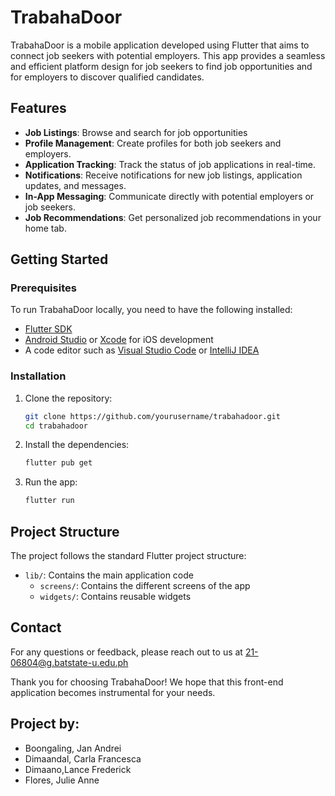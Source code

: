 # TrabahaDoor

TrabahaDoor is a mobile application developed using Flutter that aims to connect job seekers with potential employers. This app provides a seamless and efficient platform design for job seekers to find job opportunities and for employers to discover qualified candidates.

## Features

- **Job Listings**: Browse and search for job opportunities
- **Profile Management**: Create profiles for both job seekers and employers.
- **Application Tracking**: Track the status of job applications in real-time.
- **Notifications**: Receive notifications for new job listings, application updates, and messages.
- **In-App Messaging**: Communicate directly with potential employers or job seekers.
- **Job Recommendations**: Get personalized job recommendations in your home tab.

## Getting Started

### Prerequisites

To run TrabahaDoor locally, you need to have the following installed:

- [Flutter SDK](https://flutter.dev/docs/get-started/install)
- [Android Studio](https://developer.android.com/studio) or [Xcode](https://developer.apple.com/xcode/) for iOS development
- A code editor such as [Visual Studio Code](https://code.visualstudio.com/) or [IntelliJ IDEA](https://www.jetbrains.com/idea/)

### Installation

1. Clone the repository:

    ```bash
    git clone https://github.com/yourusername/trabahadoor.git
    cd trabahadoor
    ```

2. Install the dependencies:

    ```bash
    flutter pub get
    ```

3. Run the app:

    ```bash
    flutter run
    ```

## Project Structure

The project follows the standard Flutter project structure:

- `lib/`: Contains the main application code
  - `screens/`: Contains the different screens of the app
  - `widgets/`: Contains reusable widgets 

## Contact

For any questions or feedback, please reach out to us at 21-06804@g.batstate-u.edu.ph

Thank you for choosing TrabahaDoor! We hope that this front-end application becomes instrumental for your needs.

## Project by:
- Boongaling, Jan Andrei
- Dimaandal, Carla Francesca
- Dimaano,Lance Frederick
- Flores, Julie Anne
